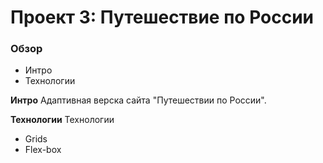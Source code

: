 # Проект 3: Путешествие по России

### Обзор
* Интро
* Технологии

**Интро**
Адаптивная верска сайта "Путешествии по России".

**Технологии**
Технологии
* Grids
* Flex-box


